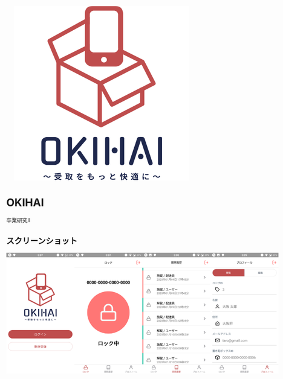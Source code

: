 <p align="center">
  <img width="464" height="462" src="https://raw.githubusercontent.com/takumi091111/okihai-android/master/assets/logo.png">
</p>

# OKIHAI

卒業研究Ⅱ

## スクリーンショット

<div style="display: flex; justify-content: space-between">
  <img width="180" height="320" src="https://raw.githubusercontent.com/takumi091111/okihai-android/master/screenshots/first.png">
  <img width="180" height="320" src="https://raw.githubusercontent.com/takumi091111/okihai-android/master/screenshots/locked.png">
  <img width="180" height="320" src="https://raw.githubusercontent.com/takumi091111/okihai-android/master/screenshots/history.png">
  <img width="180" height="320" src="https://raw.githubusercontent.com/takumi091111/okihai-android/master/screenshots/profile.png">
</div>
